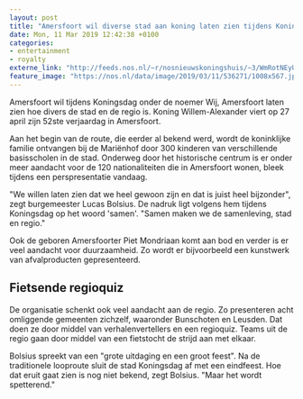 ```yaml
---
layout: post
title: "Amersfoort wil diverse stad aan koning laten zien tijdens Koningsdag"
date: Mon, 11 Mar 2019 12:42:38 +0100
categories: 
- entertainment 
- royalty 
externe_link: "http://feeds.nos.nl/~r/nosnieuwskoningshuis/~3/WmRotNEyUl0/2275506"
feature_image: "https://nos.nl/data/image/2019/03/11/536271/1008x567.jpg"
---
```


<p>Amersfoort wil tijdens Koningsdag onder de noemer Wij, Amersfoort laten zien hoe divers de stad en de regio is. Koning Willem-Alexander viert op 27 april zijn 52ste verjaardag in Amersfoort.</p>
<p>Aan het begin van de route, die eerder al bekend werd, wordt de koninklijke familie ontvangen bij de Mariënhof door 300 kinderen van verschillende basisscholen in de stad. Onderweg door het historische centrum is er onder meer aandacht voor de 120 nationaliteiten die in Amersfoort wonen, bleek tijdens een perspresentatie vandaag.</p>
<p>"We willen laten zien dat we heel gewoon zijn en dat is juist heel bijzonder", zegt burgemeester Lucas Bolsius. De nadruk ligt volgens hem tijdens Koningsdag op het woord 'samen'. "Samen maken we de samenleving, stad en regio."</p>
<p>Ook de geboren Amersfoorter Piet Mondriaan komt aan bod en verder is er veel aandacht voor duurzaamheid. Zo wordt er bijvoorbeeld een kunstwerk van afvalproducten gepresenteerd.</p>
<h2>Fietsende regioquiz</h2>
<p>De organisatie schenkt ook veel aandacht aan de regio. Zo presenteren acht omliggende gemeenten zichzelf, waaronder Bunschoten en Leusden. Dat doen ze door middel van verhalenvertellers en een regioquiz. Teams uit de regio gaan door middel van een fietstocht de strijd aan met elkaar.</p>
<p>Bolsius spreekt van een "grote uitdaging en een groot feest". Na de traditionele looproute sluit de stad Koningsdag af met een eindfeest. Hoe dat eruit gaat zien is nog niet bekend, zegt Bolsius. "Maar het wordt spetterend."</p><img src="http://feeds.feedburner.com/~r/nosnieuwskoningshuis/~4/WmRotNEyUl0" height="1" width="1" alt=""/>

